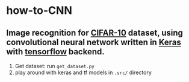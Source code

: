 # how-to-CNN

Image recognition for [CIFAR-10](https://www.cs.toronto.edu/~kriz/cifar.html) dataset, using convolutional neural network written in [Keras](https://keras.io/) with [tensorflow](https://www.tensorflow.org/) backend.
----

1. Get dataset: run ```get_dataset.py``` 
2. play around with keras and tf models in ```.src/``` directory
